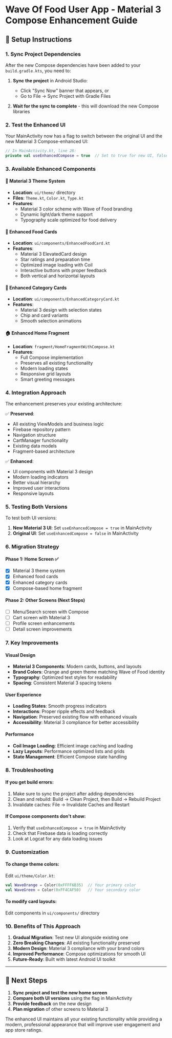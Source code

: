 # Wave Of Food User App - Material 3 Compose Enhancement Guide

## 🚀 Setup Instructions

### 1. Sync Project Dependencies
After the new Compose dependencies have been added to your `build.gradle.kts`, you need to:

1. **Sync the project** in Android Studio:
   - Click "Sync Now" banner that appears, or
   - Go to File → Sync Project with Gradle Files

2. **Wait for the sync to complete** - this will download the new Compose libraries

### 2. Test the Enhanced UI

Your MainActivity now has a flag to switch between the original UI and the new Material 3 Compose-enhanced UI:

```kotlin
// In MainActivity.kt, line 28:
private val useEnhancedCompose = true  // Set to true for new UI, false for original
```

### 3. Available Enhanced Components

#### 🎨 Material 3 Theme System
- **Location**: `ui/theme/` directory
- **Files**: `Theme.kt`, `Color.kt`, `Type.kt`
- **Features**: 
  - Material 3 color scheme with Wave of Food branding
  - Dynamic light/dark theme support
  - Typography scale optimized for food delivery

#### 🍕 Enhanced Food Cards
- **Location**: `ui/components/EnhancedFoodCard.kt`
- **Features**:
  - Material 3 ElevatedCard design
  - Star ratings and preparation time
  - Optimized image loading with Coil
  - Interactive buttons with proper feedback
  - Both vertical and horizontal layouts

#### 📱 Enhanced Category Cards
- **Location**: `ui/components/EnhancedCategoryCard.kt`
- **Features**:
  - Material 3 design with selection states
  - Chip and card variants
  - Smooth selection animations

#### 🏠 Enhanced Home Fragment
- **Location**: `fragment/HomeFragmentWithCompose.kt`
- **Features**:
  - Full Compose implementation
  - Preserves all existing functionality
  - Modern loading states
  - Responsive grid layouts
  - Smart greeting messages

### 4. Integration Approach

The enhancement preserves your existing architecture:

✅ **Preserved**:
- All existing ViewModels and business logic
- Firebase repository pattern
- Navigation structure
- CartManager functionality
- Existing data models
- Fragment-based architecture

✅ **Enhanced**:
- UI components with Material 3 design
- Modern loading indicators
- Better visual hierarchy
- Improved user interactions
- Responsive layouts

### 5. Testing Both Versions

To test both UI versions:

1. **New Material 3 UI**: Set `useEnhancedCompose = true` in MainActivity
2. **Original UI**: Set `useEnhancedCompose = false` in MainActivity

### 6. Migration Strategy

#### Phase 1: Home Screen ✅
- [x] Material 3 theme system
- [x] Enhanced food cards
- [x] Enhanced category cards
- [x] Compose-based home fragment

#### Phase 2: Other Screens (Next Steps)
- [ ] Menu/Search screen with Compose
- [ ] Cart screen with Material 3
- [ ] Profile screen enhancements
- [ ] Detail screen improvements

### 7. Key Improvements

#### Visual Design
- **Material 3 Components**: Modern cards, buttons, and layouts
- **Brand Colors**: Orange and green theme matching Wave of Food identity
- **Typography**: Optimized text styles for readability
- **Spacing**: Consistent Material 3 spacing tokens

#### User Experience  
- **Loading States**: Smooth progress indicators
- **Interactions**: Proper ripple effects and feedback
- **Navigation**: Preserved existing flow with enhanced visuals
- **Accessibility**: Material 3 compliance for better accessibility

#### Performance
- **Coil Image Loading**: Efficient image caching and loading
- **Lazy Layouts**: Performance optimized lists and grids
- **State Management**: Efficient Compose state handling

### 8. Troubleshooting

#### If you get build errors:
1. Make sure to sync the project after adding dependencies
2. Clean and rebuild: Build → Clean Project, then Build → Rebuild Project
3. Invalidate caches: File → Invalidate Caches and Restart

#### If Compose components don't show:
1. Verify that `useEnhancedCompose = true` in MainActivity
2. Check that Firebase data is loading correctly
3. Look at Logcat for any data loading issues

### 9. Customization

#### To change theme colors:
Edit `ui/theme/Color.kt`:
```kotlin
val WaveOrange = Color(0xFFFF6B35)  // Your primary color
val WaveGreen = Color(0xFF4CAF50)   // Your secondary color
```

#### To modify card layouts:
Edit components in `ui/components/` directory

### 10. Benefits of This Approach

1. **Gradual Migration**: Test new UI alongside existing one
2. **Zero Breaking Changes**: All existing functionality preserved
3. **Modern Design**: Material 3 compliance with your brand colors
4. **Improved Performance**: Compose optimizations for smooth UI
5. **Future-Ready**: Built with latest Android UI toolkit

---

## 🎯 Next Steps

1. **Sync project and test the new home screen**
2. **Compare both UI versions** using the flag in MainActivity
3. **Provide feedback** on the new design
4. **Plan migration** of other screens to Material 3

The enhanced UI maintains all your existing functionality while providing a modern, professional appearance that will improve user engagement and app store ratings.
